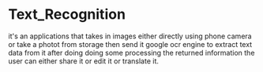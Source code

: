 # Text_Recognition

it's an applications that takes in images either directly using phone camera or take a photot from storage then send it google ocr engine to extract
text data from it after doing doing some processing the returned information the user can either share it or edit it or translate it.

